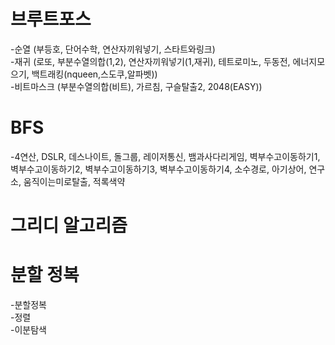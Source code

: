 #   브루트포스  
  -순열  (부등호, 단어수학, 연산자끼워넣기, 스타트와링크)  
  -재귀  (로또, 부분수열의합(1,2), 연산자끼워넣기(1,재귀), 테트로미노, 두동전, 에너지모으기, 백트래킹(nqueen,스도쿠,알파벳))  
  -비트마스크  (부분수열의합(비트), 가르침, 구슬탈출2, 2048(EASY))
  
#  BFS 
  -4연산, DSLR, 데스나이트, 돌그룹, 레이저통신, 뱀과사다리게임, 벽부수고이동하기1, 벽부수고이동하기2, 벽부수고이동하기3, 벽부수고이동하기4, 소수경로, 아기상어, 연구소, 움직이는미로탈출, 적록색약  

#  그리디 알고리즘
 
#  분할 정복  
  -분할정복  
  -정렬  
  -이분탐색  
